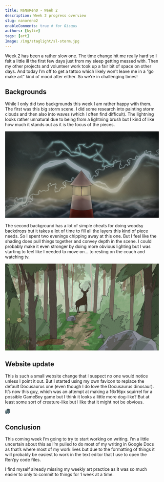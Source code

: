 ```yaml
---
title: NaNoRenO - Week 2
description: Week 2 progress overview
slug: nanoreno2
enableComments: true # for Gisqus
authors: [kylie]
tags: [art]
Image: /img/staglight/sl-storm.jpg
---
```


Week 2 has been a rather slow one. The time change hit me really hard so I felt a little ill the first few days just from my sleep getting messed with. Then my other projects and volunteer work took up a fair bit of space on other days. And today I’m off to get a tattoo which likely won’t leave me in a “go make art” kind of mood after either. So we’re in challenging times!

<!--truncate-->

## Backgrounds

While I only did two backgrounds this week I am rather happy with them. The first was this big storm scene. I did some research into painting storm clouds and then also into waves (which I often find difficult). The lightning looks rather unnatural due to being from a lightning brush but I kind of like how much it stands out as it is the focus of the pieces.

![Top of a lighthouse looking out at rough waves. A large bolt of lightning moves between storm clouds.](/img/staglight/sl-storm-bg.jpg)

The second background has a lot of simple cheats for doing woodsy backdrops but it takes a lot of time to fill all the layers this kind of piece needs. So I spent two evenings chipping away at this one. But I feel like the shading does pull things together and convey depth in the scene. I could probably make it even stronger by doing more obvious lighting but I was starting to feel like I needed to move on… to resting on the couch and watching tv.

![Stag on a path in the woods.](/img/staglight/sl-forest-bg.jpg)

## Website update

This is such a small website change that I suspect no one would notice unless I point it out. But I started using my own favicon to replace the default Docusaurus one (even though I do love the Docusaurus dinosaur). It’s now this guy, which was an attempt at making a 16x16px squirrel for a possible GameBoy game but I think it looks a little more dog-like? But at least some sort of creature-like but I like that it might not be obvious.

![Pixel favicon of a grey 4 legged creature.](/img/favicon2.png)


## Conclusion

This coming week I’m going to try to start working on writing. I’m a little uncertain about this as I’m pulled to do most of my writing in Google Docs as that’s where most of my work lives but due to the formatting of things it will probably be easiest to work in the text editor that I use to open the Ren’py code files.

I find myself already missing my weekly art practice as it was so much easier to only to commit to things for 1 week at a time.
